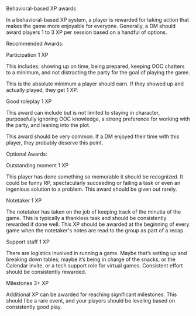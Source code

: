 Behavioral-based XP awards


In a behavioral-based XP system, a player is rewarded for taking action that makes the game more enjoyable for everyone. Generally, a DM should award players 1 to 3 XP per session based on a handful of options. 

Recommended Awards:

Participation 1 XP

This includes; showing up on time, being prepared, keeping OOC chatters to a minimum, and not distracting the party for the goal of playing the game. 

This is the absolute minimum a player should earn. If they showed up and actually played, they get 1 XP. 

Good roleplay 1 XP
 
This award can include but is not limited to staying in character, purposefully ignoring OOC knowledge, a strong preference for working with the party, and leaning into the plot.    

This award should be very common. If a DM enjoyed their time with this player, they probably deserve this point. 


Optional Awards:

Outstanding moment 1 XP

This player has done something so memorable it should be recognized. It could be funny RP, spectacularly succeeding or failing a task or even an ingenious solution to a problem. This award should be given out rarely.


Notetaker 1 XP

The notetaker has taken on the job of keeping track of the minutia of the game. This is typically a thankless task and should be consistently rewarded if done well. This XP should be awarded at the beginning of every game when the notetaker's notes are read to the group as part of a recap. 



Support staff 1 XP

There are logistics involved in running a game. Maybe that’s setting up and breaking down tables; maybe it’s being in charge of the snacks, or the Calendar invite, or a tech support role for virtual games. Consistent effort should be consistently rewarded. 


Milestones 3+ XP

Additional XP can be awarded for reaching significant milestones. This should l be a rare event, and your players should be leveling based on consistently good play. 








